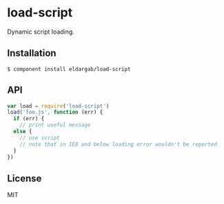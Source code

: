 # load-script

Dynamic script loading.

## Installation

```
$ component install eldargab/load-script
```

## API

```javascript
var load = require('load-script')
load('foo.js', function (err) {
  if (err) {
    // print useful message
  else {
    // use script
    // note that in IE8 and below loading error wouldn't be reported
  }
})
```

## License

MIT
